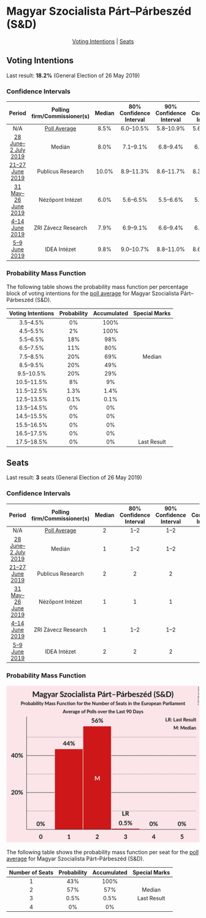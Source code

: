 # Magyar Szocialista Párt–Párbeszéd (S&D)

<p align="center"><a href="#voting-intentions">Voting Intentions</a> | <a href="#seats">Seats</a></p>

## Voting Intentions

Last result: **18.2%** (General Election of 26 May 2019)

### Confidence Intervals

| Period     | Polling firm/Commissioner(s) | Median | 80% Confidence Interval | 90% Confidence Interval | 95% Confidence Interval | 99% Confidence Interval |
|:----------:|:----------------:|:-----------:|:-----------------------:|:-----------------------:|:-----------------------:|:-----------------------:|
| N/A | [Poll Average](average.html) | 8.5% | 6.0–10.5% | 5.8–10.9% | 5.6–11.3% | 5.4–12.0% |
| [28 June–2 July 2019](2019-07-02-Medián.html) | Medián | 8.0% | 7.1–9.1% | 6.8–9.4% | 6.6–9.7% | 6.2–10.2% |
| [21–27 June 2019](2019-06-27-PublicusResearch.html) | Publicus Research | 10.0% | 8.9–11.3% | 8.6–11.7% | 8.3–12.0% | 7.8–12.7% |
| [31 May–26 June 2019](2019-06-26-NézőpontIntézet.html) | Nézőpont Intézet | 6.0% | 5.6–6.5% | 5.5–6.6% | 5.4–6.7% | 5.2–6.9% |
| [4–14 June 2019](2019-06-14-ZRIZáveczResearch.html) | ZRI Závecz Research | 7.9% | 6.9–9.1% | 6.6–9.4% | 6.4–9.7% | 5.9–10.3% |
| [5–9 June 2019](2019-06-09-IDEAIntézet.html) | IDEA Intézet | 9.8% | 9.0–10.7% | 8.8–11.0% | 8.6–11.2% | 8.2–11.6% |

### Probability Mass Function

The following table shows the probability mass function per percentage block of voting intentions for the [poll average](average.html) for Magyar Szocialista Párt–Párbeszéd (S&D).

| Voting Intentions | Probability | Accumulated | Special Marks |
|:-----------------:|:-----------:|:-----------:|:-------------:|
| 3.5–4.5% | 0% | 100% |  |
| 4.5–5.5% | 2% | 100% |  |
| 5.5–6.5% | 18% | 98% |  |
| 6.5–7.5% | 11% | 80% |  |
| 7.5–8.5% | 20% | 69% | Median |
| 8.5–9.5% | 20% | 49% |  |
| 9.5–10.5% | 20% | 29% |  |
| 10.5–11.5% | 8% | 9% |  |
| 11.5–12.5% | 1.3% | 1.4% |  |
| 12.5–13.5% | 0.1% | 0.1% |  |
| 13.5–14.5% | 0% | 0% |  |
| 14.5–15.5% | 0% | 0% |  |
| 15.5–16.5% | 0% | 0% |  |
| 16.5–17.5% | 0% | 0% |  |
| 17.5–18.5% | 0% | 0% | Last Result |


## Seats

Last result: **3** seats (General Election of 26 May 2019)

### Confidence Intervals

| Period     | Polling firm/Commissioner(s) | Median | 80% Confidence Interval | 90% Confidence Interval | 95% Confidence Interval | 99% Confidence Interval |
|:----------:|:----------------:|:------:|:-----------------------:|:-----------------------:|:-----------------------:|:-----------------------:|
| N/A | [Poll Average](average.html) | 2 | 1–2 | 1–2 | 1–2 | 1–2 |
| [28 June–2 July 2019](2019-07-02-Medián.html) | Medián | 1 | 1–2 | 1–2 | 1–2 | 1–2 |
| [21–27 June 2019](2019-06-27-PublicusResearch.html) | Publicus Research | 2 | 2 | 2 | 2 | 1–3 |
| [31 May–26 June 2019](2019-06-26-NézőpontIntézet.html) | Nézőpont Intézet | 1 | 1 | 1 | 1 | 1 |
| [4–14 June 2019](2019-06-14-ZRIZáveczResearch.html) | ZRI Závecz Research | 1 | 1–2 | 1–2 | 1–2 | 1–2 |
| [5–9 June 2019](2019-06-09-IDEAIntézet.html) | IDEA Intézet | 2 | 2 | 2 | 2 | 2 |

### Probability Mass Function

![Graph with seats probability mass function not yet produced](average-seats-pmf-magyarszocialistapárt–párbeszédsd.png "Seats Probability Mass Function")

The following table shows the probability mass function per seat for the [poll average](average.html) for Magyar Szocialista Párt–Párbeszéd (S&D).

| Number of Seats | Probability | Accumulated | Special Marks |
|:---------------:|:-----------:|:-----------:|:-------------:|
| 1 | 43% | 100% |  |
| 2 | 57% | 57% | Median |
| 3 | 0.5% | 0.5% | Last Result |
| 4 | 0% | 0% |  |


